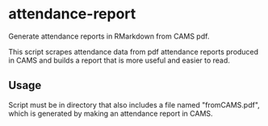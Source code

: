# attendance-report
Generate attendance reports in RMarkdown from CAMS pdf.

This script scrapes attendance data from pdf attendance reports produced in CAMS and builds a report that is more useful and easier to read.

## Usage
Script must be in directory that also includes a file named "fromCAMS.pdf", which is generated by making an attendance report in CAMS.

